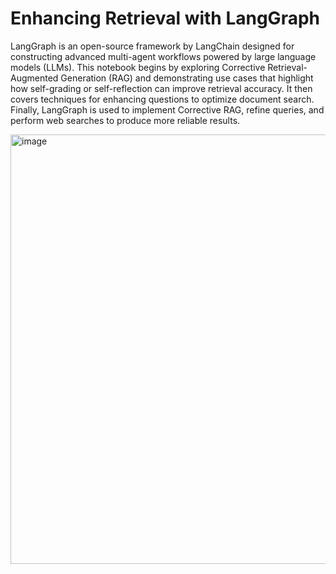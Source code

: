 # Enhancing Retrieval with LangGraph
LangGraph is an open-source framework by LangChain designed for constructing advanced multi-agent workflows powered by large language models (LLMs). This notebook begins by exploring Corrective Retrieval-Augmented Generation (RAG) and demonstrating use cases that highlight how self-grading or self-reflection can improve retrieval accuracy. It then covers techniques for enhancing questions to optimize document search. Finally, LangGraph is used to implement Corrective RAG, refine queries, and perform web searches to produce more reliable results.

<img width="1491" height="687" alt="image" src="https://github.com/user-attachments/assets/72eff87c-d8b3-4947-ab27-45c576dad17c" />
